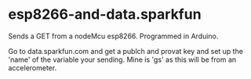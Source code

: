 # esp8266-and-data.sparkfun

Sends a GET from a nodeMcu esp8266.  Programmed in Arduino.

Go to data.sparkfun.com and get a publch and provat key and set up the 'name' of the variable your sending. Mine is 'gs' as this will be from an accelerometer.
